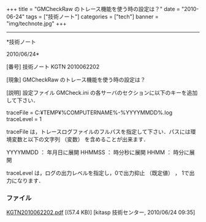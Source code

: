 ﻿+++
title = "GMCheckRaw のトレース機能を使う時の設定は？"
date = "2010-06-24"
tags = ["技術ノート"]
categories = ["tech"]
banner = "img/technote.jpg"
+++

-----------------------------------------------------------------------------------------------------------------------------

*技術ノート

2010/06/24*


[番号]
技術ノート KGTN 2010062202

[現象]
GMCheckRaw のトレース機能を使う時の設定は？

[説明]
設定ファイル GMCheck.ini
の各サーバのセクションに以下のキーを追加して下さい．

traceFile = C:¥TEMP¥%COMPUTERNAME%-%YYYYMMDD%.log
traceLevel = 1

traceFile
は，トレースログファイルのフルパスを指定して下さい．パスには環境変数と以下の文字列
（変数） を含めることが出来ます．

YYYYMMDD ： 年月日に展開
HHMMSS ： 時分秒に展開
HHMM ： 時分に展開

traceLevel は，ログの出力レベルを指定し，0で出力抑止 （既定値） ，
1で出力になります．


### ファイル

 
 


[KGTN2010062202.pdf](http://techreport.kitasp.net/attachments/download/208/KGTN2010062202.pdf)
 [(57.4 KB)] [kitasp 技術センター, 2010/06/24
09:35]


 


 

